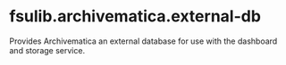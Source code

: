 # fsulib.archivematica.external-db
Provides Archivematica an external database for use with the dashboard and storage service.
